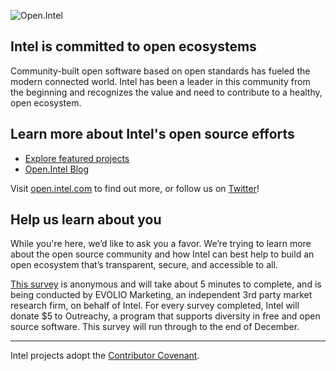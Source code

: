 ![Open.Intel](https://github.com/intel/.github/blob/main/images/open.intel-horizontal-lu-steel-3000px.png) 

## Intel is committed to open ecosystems

Community-built open software based on open standards has fueled the modern connected world. Intel has been a leader in this community from the beginning and recognizes the value and need to contribute to a healthy, open ecosystem. 

## Learn more about Intel's open source efforts

* [Explore featured projects](https://www.intel.com/content/www/us/en/developer/topic-technology/open/overview.html#introtext_1376301626)
* [Open.Intel Blog](https://community.intel.com/t5/Blogs/Tech-Innovation/open-intel/bg-p/open-intel)

Visit [open.intel.com](https://open.intel.com) to find out more, or follow us on [Twitter](https://twitter.com/OpenAtIntel)!

## Help us learn about you

While you're here, we’d like to ask you a favor. We’re trying to learn more about the open source community and how Intel can best help to build an open ecosystem that’s transparent, secure, and accessible to all.

[This survey](https://evolio.iad1.qualtrics.com/jfe/form/SV_cCMUvFDzDK8bT70) is anonymous and will take about 5 minutes to complete, and is being conducted by EVOLIO Marketing, an independent 3rd party market research firm, on behalf of Intel.  For every survey completed, Intel will donate $5 to Outreachy, a program that supports diversity in free and open source software.  This survey will run through to the end of December. 


----

Intel projects adopt the [Contributor Covenant](https://www.contributor-covenant.org/). 
